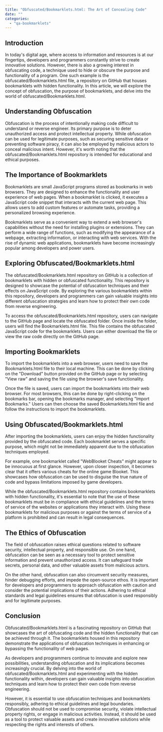 ```yaml
---
title: "Obfuscated/Bookmarklets.html: The Art of Concealing Code"
date: ""
categories: 
  - "qa-bookmarklets"
---
```


## Introduction

In today's digital age, where access to information and resources is at our fingertips, developers and programmers constantly strive to create innovative solutions. However, there is also a growing interest in obfuscating code, a technique used to hide or obscure the purpose and functionality of a program. One such example is the obfuscated/Bookmarklets.html file, a repository on GitHub that houses bookmarklets with hidden functionality. In this article, we will explore the concept of obfuscation, the purpose of bookmarklets, and delve into the world of obfuscated/Bookmarklets.html.

## Understanding Obfuscation

Obfuscation is the process of intentionally making code difficult to understand or reverse engineer. Its primary purpose is to deter unauthorized access and protect intellectual property. While obfuscation can be used for legitimate purposes, such as securing sensitive data or preventing software piracy, it can also be employed by malicious actors to conceal malicious intent. However, it's worth noting that the obfuscated/Bookmarklets.html repository is intended for educational and ethical purposes.

## The Importance of Bookmarklets

Bookmarklets are small JavaScript programs stored as bookmarks in web browsers. They are designed to enhance the functionality and user experience of web pages. When a bookmarklet is clicked, it executes a JavaScript code snippet that interacts with the current web page. This allows users to add custom features or automate tasks, providing a personalized browsing experience.

Bookmarklets serve as a convenient way to extend a web browser's capabilities without the need for installing plugins or extensions. They can perform a wide range of functions, such as modifying the appearance of a webpage, extracting information, or interacting with web services. With the rise of dynamic web applications, bookmarklets have become increasingly popular among developers and power users.

## Exploring Obfuscated/Bookmarklets.html

The obfuscated/Bookmarklets.html repository on GitHub is a collection of bookmarklets with hidden or obfuscated functionality. This repository is designed to showcase the potential of obfuscation techniques and their effects on JavaScript code. By exploring the various bookmarklets within this repository, developers and programmers can gain valuable insights into different obfuscation strategies and learn how to protect their own code from reverse engineering.

To access the obfuscated/Bookmarklets.html repository, users can navigate to the GitHub page and locate the obfuscated folder. Once inside the folder, users will find the Bookmarklets.html file. This file contains the obfuscated JavaScript code for the bookmarklets. Users can either download the file or view the raw code directly on the GitHub page.

## Importing Bookmarklets

To import the bookmarklets into a web browser, users need to save the Bookmarklets.html file to their local machine. This can be done by clicking on the "Download" button provided on the GitHub page or by selecting "View raw" and saving the file using the browser's save functionality.

Once the file is saved, users can import the bookmarklets into their web browser. For most browsers, this can be done by right-clicking on the bookmarks bar, opening the bookmarks manager, and selecting "Import Bookmarks." Users can then choose the saved Bookmarklets.html file and follow the instructions to import the bookmarklets.

## Using Obfuscated/Bookmarklets.html

After importing the bookmarklets, users can enjoy the hidden functionality provided by the obfuscated code. Each bookmarklet serves a specific purpose, which might not be immediately apparent due to the obfuscation techniques employed.

For example, one bookmarklet called "WebBlooket Cheats" might appear to be innocuous at first glance. However, upon closer inspection, it becomes clear that it offers various cheats for the online game Blooket. This showcases how obfuscation can be used to disguise the true nature of code and bypass limitations imposed by game developers.

While the obfuscated/Bookmarklets.html repository contains bookmarklets with hidden functionality, it's essential to note that the use of these bookmarklets must be in compliance with ethical guidelines and the terms of service of the websites or applications they interact with. Using these bookmarklets for malicious purposes or against the terms of service of a platform is prohibited and can result in legal consequences.

## The Ethics of Obfuscation

The field of obfuscation raises ethical questions related to software security, intellectual property, and responsible use. On one hand, obfuscation can be seen as a necessary tool to protect sensitive information and prevent unauthorized access. It can safeguard trade secrets, personal data, and other valuable assets from malicious actors.

On the other hand, obfuscation can also circumvent security measures, hinder debugging efforts, and impede the open-source ethos. It is important for developers and programmers to approach obfuscation with caution and consider the potential implications of their actions. Adhering to ethical standards and legal guidelines ensures that obfuscation is used responsibly and for legitimate purposes.

## Conclusion

Obfuscated/Bookmarklets.html is a fascinating repository on GitHub that showcases the art of obfuscating code and the hidden functionality that can be achieved through it. The bookmarklets housed in this repository demonstrate the applications of obfuscation techniques in enhancing or bypassing the functionality of web pages.

As developers and programmers continue to innovate and explore new possibilities, understanding obfuscation and its implications becomes increasingly crucial. By delving into the world of obfuscated/Bookmarklets.html and experimenting with the hidden functionality within, developers can gain valuable insights into obfuscation techniques and learn how to protect their own code from reverse engineering.

However, it is essential to use obfuscation techniques and bookmarklets responsibly, adhering to ethical guidelines and legal boundaries. Obfuscation should not be used to compromise security, violate intellectual property rights, or engage in malicious activities. Instead, it should be used as a tool to protect valuable assets and create innovative solutions while respecting the rights and interests of others.
